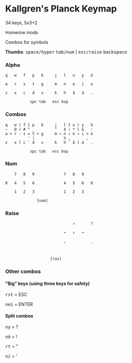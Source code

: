 # Kallgren's Planck Keymap

34 keys, 5x3+2

Homerow mods

Combos for symbols

**Thumbs**: <kbd>space/hyper</kbd> <kbd>tab/num</kbd> | <kbd>esc/raise</kbd> <kbd>backspace</kbd>

### Alpha
```
q   w   f   p   b     j   l   u   y   ö
                                       
a   r   s   t   g     m   n   e   i   o
                                       
z   x   c   d   v     k   h   å   ä   .
                                       
           spc tab   esc bsp           
```

### Combos
```
q   w ( f { p   b     j   l } u ) y   ö
~   @ / # " _         ^   $ ↑ * \ &   :
a < r - s = t + g     m ← n ↓ e → i > o
          ' |             % ,       ,  
z   x [ c ` d   v     k   h ´ å ] ä   .
                                       
           spc tab   esc bsp           
```

### Num
```
    7   8   9             7   8   9    
                                       
0   4   5   6             4   5   6   0
                                       
    1   2   3             1   2   3    
                                       
              [num]                    
```

### Raise
```
                              ↑       ?
                                       
                          ←   ↓   →    
                                       
                          ,           _
                                       
                                       
                                       
                    [rai]              
```

### Other combos
#### "Big" keys (using three keys for safety)

<kbd>r</kbd><kbd>s</kbd><kbd>t</kbd> = ESC

<kbd>n</kbd><kbd>e</kbd><kbd>i</kbd> = ENTER

#### Split combos

<kbd>n</kbd><kbd>y</kbd> = ?

<kbd>n</kbd><kbd>ö</kbd> = !

<kbd>r</kbd><kbd>t</kbd> = "

<kbd>n</kbd><kbd>i</kbd> = '
